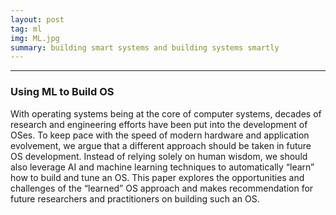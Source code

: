 ```yaml
---
layout: post
tag: ml
img: ML.jpg
summary: building smart systems and building systems smartly
---
```


<div class="row-fluid">
<p>

</p>
</div>

<hr>

<div class="row-fluid">
<h3>Using ML to Build OS</h3>
<div class="span6">
<p class="text-left">
With operating systems being at the core of computer systems, decades of research and engineering efforts have been
put into the development of OSes. To keep pace with the
speed of modern hardware and application evolvement, we
argue that a different approach should be taken in future OS
development. Instead of relying solely on human wisdom, we
should also leverage AI and machine learning techniques to
automatically “learn” how to build and tune an OS. This paper
explores the opportunities and challenges of the “learned” OS
approach and makes recommendation for future researchers
and practitioners on building such an OS.
</p>
</div>
